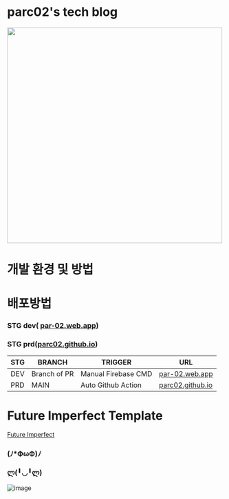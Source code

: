 # parc02's tech blog
<img src="https://github.com/parc02/parc02.github.io/assets/148880521/f48e2f7c-3686-4cdd-9ef1-d1f2aeb45333" width =500/>

# 개발 환경 및 방법

# 배포방법

### STG dev( [par-02.web.app](https://par-02.web.app/))
### STG prd([parc02.github.io](https://parc02.github.io/))

|STG|BRANCH|TRIGGER|URL|
|-----|---|---|---|
|DEV|Branch of PR|Manual Firebase CMD|[par-02.web.app](https://par-02.web.app/)|
|PRD|MAIN|Auto Github Action| [parc02.github.io](https://parc02.github.io)|

# Future Imperfect Template
[Future Imperfect](https://html5up.net/future-imperfect)

### (ﾉ*ФωФ)ﾉ     

### ლ(╹◡╹ლ)

![image](https://github.com/parc02/parc02.github.io/assets/148880521/9024c2e9-2c0d-4cde-a248-c2b01031887a)
